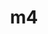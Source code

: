 ---
title: "m4"
layout: cache
categories: [package, v0.18.1]
meta: {"versions": ["1.4.19"], "compilers": ["gcc@=7.3.1", "gcc@=7.5.0", "gcc@=8.4.0"], "oss": ["amzn2", "ubuntu18.04"], "platforms": ["linux"], "targets": ["aarch64", "graviton2", "x86_64", "x86_64_v3", "x86_64_v4"], "stacks": ["aws-ahug", "aws-ahug-aarch64", "aws-isc", "aws-isc-aarch64", "build_systems", "data-vis-sdk", "e4s", "radiuss", "root", "tutorial"], "num_specs": 6, "num_specs_by_stack": {"aws-isc": 2, "root": 6, "aws-ahug": 2, "aws-ahug-aarch64": 2, "aws-isc-aarch64": 2, "e4s": 1, "build_systems": 1, "data-vis-sdk": 1, "radiuss": 1, "tutorial": 2}}
spec_details: [{"hash": "7aruaqvoeqag4tt6j55jwzulwjmse2ic", "compiler": "gcc@=7.3.1", "versions": ["1.4.19"], "os": "amzn2", "platform": "linux", "target": "x86_64_v4", "variants": ["patches=9dc5fbd,bfdffa7", "+sigsegv"], "stacks": ["aws-isc", "root", "aws-ahug"], "size": "-", "tarball": "https://binaries.spack.io/releases/v0.18.1/build_cache/linux-amzn2-x86_64_v4/gcc-7.3.1/m4-1.4.19/linux-amzn2-x86_64_v4-gcc-7.3.1-m4-1.4.19-7aruaqvoeqag4tt6j55jwzulwjmse2ic.spack"}, {"hash": "w5odayw5hls77oa6udezxkl6pbgyz63l", "compiler": "gcc@=7.3.1", "versions": ["1.4.19"], "os": "amzn2", "platform": "linux", "target": "graviton2", "variants": ["patches=9dc5fbd,bfdffa7", "+sigsegv"], "stacks": ["aws-ahug-aarch64", "root", "aws-isc-aarch64"], "size": "-", "tarball": "https://binaries.spack.io/releases/v0.18.1/build_cache/linux-amzn2-graviton2/gcc-7.3.1/m4-1.4.19/linux-amzn2-graviton2-gcc-7.3.1-m4-1.4.19-w5odayw5hls77oa6udezxkl6pbgyz63l.spack"}, {"hash": "uadbn2a64h744jto2xqy6u2wmujcww6v", "compiler": "gcc@=7.5.0", "versions": ["1.4.19"], "os": "ubuntu18.04", "platform": "linux", "target": "x86_64", "variants": ["patches=9dc5fbd,bfdffa7", "+sigsegv"], "stacks": ["e4s", "root", "build_systems", "data-vis-sdk", "radiuss", "tutorial"], "size": "-", "tarball": "https://binaries.spack.io/releases/v0.18.1/build_cache/linux-ubuntu18.04-x86_64/gcc-7.5.0/m4-1.4.19/linux-ubuntu18.04-x86_64-gcc-7.5.0-m4-1.4.19-uadbn2a64h744jto2xqy6u2wmujcww6v.spack"}, {"hash": "m4xvduz545n5bxrfxz4v5hva4hjlzypd", "compiler": "gcc@=7.3.1", "versions": ["1.4.19"], "os": "amzn2", "platform": "linux", "target": "aarch64", "variants": ["patches=9dc5fbd,bfdffa7", "+sigsegv"], "stacks": ["aws-ahug-aarch64", "root", "aws-isc-aarch64"], "size": "-", "tarball": "https://binaries.spack.io/releases/v0.18.1/build_cache/linux-amzn2-aarch64/gcc-7.3.1/m4-1.4.19/linux-amzn2-aarch64-gcc-7.3.1-m4-1.4.19-m4xvduz545n5bxrfxz4v5hva4hjlzypd.spack"}, {"hash": "t5tcgekm4plojeiygbubag2gmv4fyewf", "compiler": "gcc@=7.3.1", "versions": ["1.4.19"], "os": "amzn2", "platform": "linux", "target": "x86_64_v3", "variants": ["patches=9dc5fbd,bfdffa7", "+sigsegv"], "stacks": ["aws-isc", "root", "aws-ahug"], "size": "-", "tarball": "https://binaries.spack.io/releases/v0.18.1/build_cache/linux-amzn2-x86_64_v3/gcc-7.3.1/m4-1.4.19/linux-amzn2-x86_64_v3-gcc-7.3.1-m4-1.4.19-t5tcgekm4plojeiygbubag2gmv4fyewf.spack"}, {"hash": "cv6tp6upo3l2bjmiwqry4sytazzeyy5q", "compiler": "gcc@=8.4.0", "versions": ["1.4.19"], "os": "ubuntu18.04", "platform": "linux", "target": "x86_64", "variants": ["patches=9dc5fbd,bfdffa7", "+sigsegv"], "stacks": ["root", "tutorial"], "size": "-", "tarball": "https://binaries.spack.io/releases/v0.18.1/build_cache/linux-ubuntu18.04-x86_64/gcc-8.4.0/m4-1.4.19/linux-ubuntu18.04-x86_64-gcc-8.4.0-m4-1.4.19-cv6tp6upo3l2bjmiwqry4sytazzeyy5q.spack"}]
---